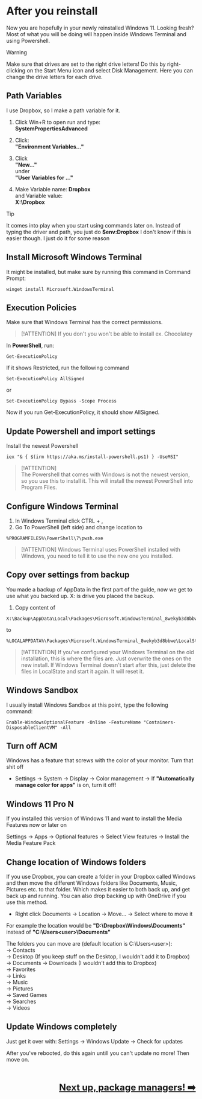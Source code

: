 # After you reinstall

Now you are hopefully in your newly reinstalled Windows 11. Looking fresh? Most of what you will be doing will happen inside Windows Terminal and using Powershell.

> [!WARNING] 
> Make sure that drives are set to the right drive letters! Do this by right-clicking on the Start Menu icon and select Disk Management. Here you can change the drive letters for each drive.

## Path Variables

I use Dropbox, so I make a path variable for it.

1. Click Win+R to open run and type:  
   **SystemPropertiesAdvanced**

2. Click:  
   **"Environment Variables..."**

3. Click  
   **"New..."**  
   under  
   **"User Variables for ..."**

4. Make Variable name:
   **Dropbox**  
   and Variable value:  
   **X:\Dropbox**

> [!TIP]
> It comes into play when you start using commands later on. Instead of typing the driver and path, you just do **$env:Dropbox** I don't know if this is easier though. I just do it for some reason

## Install Microsoft Windows Terminal

It might be installed, but make sure by running this command in Command Prompt:  

   ```command prompt
   winget install Microsoft.WindowsTerminal
   ```
## Execution Policies

Make sure that Windows Terminal has the correct permissions.

   > [!ATTENTION]
   > If you don't you won't be able to install ex. Chocolatey

   In **PowerShell**, run:  
   ```terminal
   Get-ExecutionPolicy
   ```

If it shows Restricted, run the following command
   ```terminal
   Set-ExecutionPolicy AllSigned
   ```
   or
   ```terminal
   Set-ExecutionPolicy Bypass -Scope Process
   ```
Now if you run Get-ExecutionPolicy, it should show AllSigned.

## Update Powershell and import settings

Install the newest Powershell
   ```terminal
   iex "& { $(irm https://aka.ms/install-powershell.ps1) } -UseMSI"
   ```

   > [!ATTENTION]  
   > The Powershell that comes with Windows is not the newest version, so you use this to install it. This will install the newest PowerShell into Program Files.

## Configure Windows Terminal
   1. In Windows Terminal click CTRL + ,
   2. Go To PowerShell (left side) and change location to
   ```
   %PROGRAMFILES%\PowerShell\7\pwsh.exe
   ```
   > [!ATTENTION] 
   > Windows Terminal uses PowerShell installed with Windows, you need to tell it to use the new one you installed.

## Copy over settings from backup

You made a backup of AppData in the first part of the guide, now we get to use what you backed up. X: is drive you placed the backup.

   1. Copy content of 
   ```
   X:\Backup\AppData\Local\Packages\Microsoft.WindowsTerminal_8wekyb3d8bbwe\LocalState
   ```
   to
   ```
   %LOCALAPPDATA%\Packages\Microsoft.WindowsTerminal_8wekyb3d8bbwe\LocalState
   ```
   > [!ATTENTION] 
   > If you've configured your Windows Terminal on the old installation, this is where the files are. Just overwrite the ones on the new install. If Windows Terminal doesn't start after this, just delete the files in LocalState and start it again. It will reset it.

## Windows Sandbox

I usually install Windows Sandbox at this point, type the following command:
   ```
   Enable-WindowsOptionalFeature -Online -FeatureName "Containers-DisposableClientVM" -All
   ```

## Turn off ACM
Windows has a feature that screws with the color of your monitor. Turn that shit off

- Settings → System → Display → Color management → If **"Automatically manage color for apps"** is on, turn it off!

## Windows 11 Pro N
If you installed this version of Windows 11 and want to install the Media Features now or later on

Settings → Apps → Optional features → Select View features → Install the Media Feature Pack

## Change location of Windows folders

If you use Dropbox, you can create a folder in your Dropbox called Windows and then move the different Windows folders like Documents, Music, Pictures etc. to that folder. Which makes it easier to both back up, and get back up and running. You can also drop backing up with OneDrive if you use this method.

- Right click Documents → Location → Move... → Select where to move it

For example the location would be **"D:\Dropbox\Windows\Documents"** instead of **"C:\Users\<user>\Documents"**

The folders you can move are (default location is C:\Users\<user>\):  
→ Contacts  
→ Desktop (If you keep stuff on the Desktop, I wouldn't add it to Dropbox)
→ Documents
→ Downloads (I wouldn't add this to Dropbox)  
→ Favorites  
→ Links  
→ Music  
→ Pictures  
→ Saved Games  
→ Searches  
→ Videos  

## Update Windows completely
Just get it over with: Settings → Windows Update → Check for updates

After you've rebooted, do this again untill you can't update no more! Then move on.

<br /><br /><span style="font-size: 24px; float:right;">**[Next up, package managers! ➡️](package-managers.md)**</span><br /><br /><br />